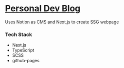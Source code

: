 # [Personal Dev Blog](https://fly1chop.github.io/)
Uses Notion as CMS and Next.js to create SSG webpage

### Tech Stack
- Next.js
- TypeScript
- SCSS
- github-pages
